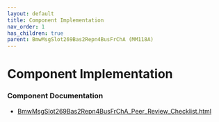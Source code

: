 ```yaml
---
layout: default
title: Component Implementation
nav_order: 1
has_children: true
parent: BmwMsgSlot269Bas2Repn4BusFrChA (MM118A)
---
```

# Component Implementation
### Component Documentation

- [BmwMsgSlot269Bas2Repn4BusFrChA_Peer_Review_Checklist.html](doc/BmwMsgSlot269Bas2Repn4BusFrChA_Peer_Review_Checklist.html)

